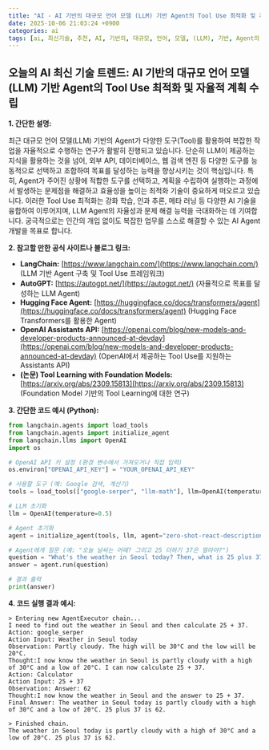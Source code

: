 ```yaml
---
title: "AI - AI 기반의 대규모 언어 모델 (LLM) 기반 Agent의 Tool Use 최적화 및 자율적 계획 수립"
date: 2025-10-06 21:03:24 +0900
categories: ai
tags: [ai, 최신기술, 추천, AI, 기반의, 대규모, 언어, 모델, (LLM), 기반, Agent의, Tool, Use, 최적화, 자율적, 계획, 수립]
---
```


## 오늘의 AI 최신 기술 트렌드: **AI 기반의 대규모 언어 모델 (LLM) 기반 Agent의 Tool Use 최적화 및 자율적 계획 수립**

**1. 간단한 설명:**

최근 대규모 언어 모델(LLM) 기반의 Agent가 다양한 도구(Tool)를 활용하여 복잡한 작업을 자율적으로 수행하는 연구가 활발히 진행되고 있습니다. 단순히 LLM이 제공하는 지식을 활용하는 것을 넘어, 외부 API, 데이터베이스, 웹 검색 엔진 등 다양한 도구를 능동적으로 선택하고 조합하여 목표를 달성하는 능력을 향상시키는 것이 핵심입니다. 특히, Agent가 주어진 상황에 적합한 도구를 선택하고, 계획을 수립하여 실행하는 과정에서 발생하는 문제점을 해결하고 효율성을 높이는 최적화 기술이 중요하게 떠오르고 있습니다.  이러한 Tool Use 최적화는 강화 학습, 인과 추론, 메타 러닝 등 다양한 AI 기술을 융합하여 이루어지며, LLM Agent의 자율성과 문제 해결 능력을 극대화하는 데 기여합니다. 궁극적으로는 인간의 개입 없이도 복잡한 업무를 스스로 해결할 수 있는 AI Agent 개발을 목표로 합니다.

**2. 참고할 만한 공식 사이트나 블로그 링크:**

*   **LangChain:** [https://www.langchain.com/](https://www.langchain.com/) (LLM 기반 Agent 구축 및 Tool Use 프레임워크)
*   **AutoGPT:** [https://autogpt.net/](https://autogpt.net/) (자율적으로 목표를 달성하는 LLM Agent)
*   **Hugging Face Agent:** [https://huggingface.co/docs/transformers/agent](https://huggingface.co/docs/transformers/agent) (Hugging Face Transformers를 활용한 Agent)
*   **OpenAI Assistants API:** [https://openai.com/blog/new-models-and-developer-products-announced-at-devday](https://openai.com/blog/new-models-and-developer-products-announced-at-devday) (OpenAI에서 제공하는 Tool Use를 지원하는 Assistants API)
*   **(논문) Tool Learning with Foundation Models:** [https://arxiv.org/abs/2309.15813](https://arxiv.org/abs/2309.15813) (Foundation Model 기반의 Tool Learning에 대한 연구)

**3. 간단한 코드 예시 (Python):**

```python
from langchain.agents import load_tools
from langchain.agents import initialize_agent
from langchain.llms import OpenAI
import os

# OpenAI API 키 설정 (환경 변수에서 가져오거나 직접 입력)
os.environ["OPENAI_API_KEY"] = "YOUR_OPENAI_API_KEY"

# 사용할 도구 (예: Google 검색, 계산기)
tools = load_tools(["google-serper", "llm-math"], llm=OpenAI(temperature=0))

# LLM 초기화
llm = OpenAI(temperature=0.5)

# Agent 초기화
agent = initialize_agent(tools, llm, agent="zero-shot-react-description", verbose=True)

# Agent에게 질문 (예: "오늘 날씨는 어때? 그리고 25 더하기 37은 얼마야?")
question = "What's the weather in Seoul today? Then, what is 25 plus 37?"
answer = agent.run(question)

# 결과 출력
print(answer)
```

**4. 코드 실행 결과 예시:**

```
> Entering new AgentExecutor chain...
I need to find out the weather in Seoul and then calculate 25 + 37.
Action: google_serper
Action Input: Weather in Seoul today
Observation: Partly cloudy. The high will be 30°C and the low will be 20°C.
Thought:I now know the weather in Seoul is partly cloudy with a high of 30°C and a low of 20°C. I can now calculate 25 + 37.
Action: Calculator
Action Input: 25 + 37
Observation: Answer: 62
Thought:I now know the weather in Seoul and the answer to 25 + 37.
Final Answer: The weather in Seoul today is partly cloudy with a high of 30°C and a low of 20°C. 25 plus 37 is 62.

> Finished chain.
The weather in Seoul today is partly cloudy with a high of 30°C and a low of 20°C. 25 plus 37 is 62.
```

